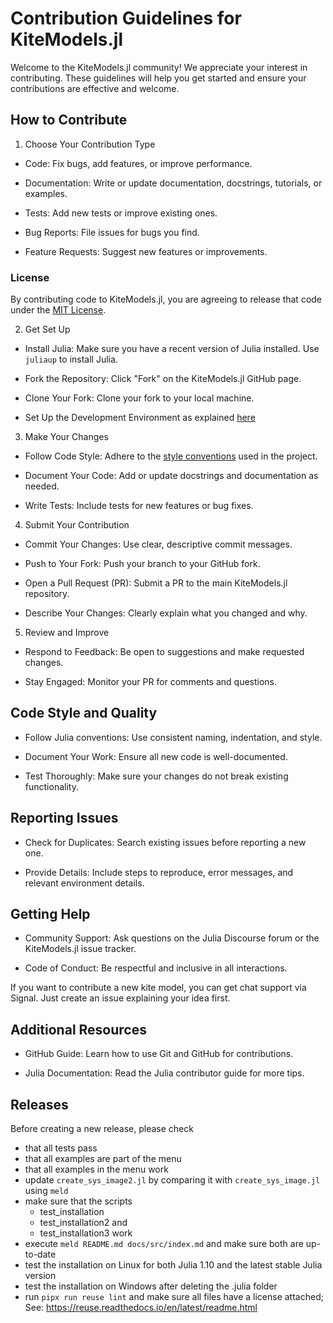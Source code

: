 <!--
SPDX-FileCopyrightText: 2025 Uwe Fechner
SPDX-License-Identifier: MIT
-->

# Contribution Guidelines for KiteModels.jl

Welcome to the KiteModels.jl community! We appreciate your interest in contributing. These guidelines will help you get started and ensure your contributions are effective and welcome.
## How to Contribute

1. Choose Your Contribution Type

-    Code: Fix bugs, add features, or improve performance.

-    Documentation: Write or update documentation, docstrings, tutorials, or examples.

-    Tests: Add new tests or improve existing ones.

-    Bug Reports: File issues for bugs you find.

-    Feature Requests: Suggest new features or improvements.

### License
By contributing code to KiteModels.jl, you are agreeing to release that code under the [MIT License](https://github.com/ufechner7/KiteModels.jl/blob/main/LICENSE).

2. Get Set Up

- Install Julia: Make sure you have a recent version of Julia installed. Use `juliaup` to install Julia.

- Fork the Repository: Click "Fork" on the KiteModels.jl GitHub page.

- Clone Your Fork: Clone your fork to your local machine.

- Set Up the Development Environment as explained [here](https://ufechner7.github.io/KiteModels.jl/stable/advanced/)


3. Make Your Changes

- Follow Code Style: Adhere to the [style conventions](https://ufechner7.github.io/KiteModels.jl/stable/advanced/#Coding-style) used in the project.

- Document Your Code: Add or update docstrings and documentation as needed.

- Write Tests: Include tests for new features or bug fixes.

4. Submit Your Contribution

- Commit Your Changes: Use clear, descriptive commit messages.

- Push to Your Fork: Push your branch to your GitHub fork.

- Open a Pull Request (PR): Submit a PR to the main KiteModels.jl repository.

- Describe Your Changes: Clearly explain what you changed and why.

5. Review and Improve

- Respond to Feedback: Be open to suggestions and make requested changes.

- Stay Engaged: Monitor your PR for comments and questions.

## Code Style and Quality

- Follow Julia conventions: Use consistent naming, indentation, and style.

- Document Your Work: Ensure all new code is well-documented.

- Test Thoroughly: Make sure your changes do not break existing functionality.

## Reporting Issues

- Check for Duplicates: Search existing issues before reporting a new one.

- Provide Details: Include steps to reproduce, error messages, and relevant environment details.

## Getting Help

- Community Support: Ask questions on the Julia Discourse forum or the KiteModels.jl issue tracker.

- Code of Conduct: Be respectful and inclusive in all interactions.

If you want to contribute a new kite model, you can get chat support via Signal. Just create an issue explaining your idea first.

## Additional Resources

- GitHub Guide: Learn how to use Git and GitHub for contributions.

 - Julia Documentation: Read the Julia contributor guide for more tips.


## Releases
Before creating a new release, please check
- that all tests pass
- that all examples are part of the menu
- that all examples in the menu work
- update `create_sys_image2.jl` by comparing it with `create_sys_image.jl` using `meld`
- make sure that the scripts
  - test_installation
  - test_installation2 and
  - test_installation3 work
- execute `meld README.md docs/src/index.md` and make sure both are up-to-date 
- test the installation on Linux for both Julia 1.10 and the latest stable Julia version
- test the installation on Windows after deleting the .julia folder
- run `pipx run reuse lint` and make sure all files have a license attached; 
  See: https://reuse.readthedocs.io/en/latest/readme.html
